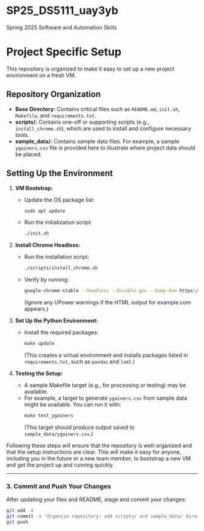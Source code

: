 # SP25_DS5111_uay3yb
Spring 2025 Software and Automation Skills


# Project Specific Setup

This repository is organized to make it easy to set up a new project environment on a fresh VM.

## Repository Organization

- **Base Directory:** Contains critical files such as `README.md`, `init.sh`, `Makefile`, and `requirements.txt`.
- **scripts/:** Contains one-off or supporting scripts (e.g., `install_chrome.sh`), which are used to install and configure necessary tools.
- **sample_data/:** Contains sample data files. For example, a sample `ygainers.csv` file is provided here to illustrate where project data should be placed.

## Setting Up the Environment

1. **VM Bootstrap:**
   - Update the OS package list:
     ```bash
     sudo apt update
     ```
   - Run the initialization script:
     ```bash
     ./init.sh
     ```

2. **Install Chrome Headless:**
   - Run the installation script:
     ```bash
     ./scripts/install_chrome.sh
     ```
   - Verify by running:
     ```bash
     google-chrome-stable --headless --disable-gpu --dump-dom https://example.com
     ```
     (Ignore any UPower warnings if the HTML output for example.com appears.)

3. **Set Up the Python Environment:**
   - Install the required packages:
     ```bash
     make update
     ```
     (This creates a virtual environment and installs packages listed in `requirements.txt`, such as `pandas` and `lxml`.)

4. **Testing the Setup:**
   - A sample Makefile target (e.g., for processing or testing) may be available.
   - For example, a target to generate `ygainers.csv` from sample data might be available. You can run it with:
     ```bash
     make test_ygainers
     ```
     (This target should produce output saved to `sample_data/ygainers.csv`.)

Following these steps will ensure that the repository is well-organized and that the setup instructions are clear. This will make it easy for anyone, including you in the future or a new team member, to bootstrap a new VM and get the project up and running quickly.

---

### 3. Commit and Push Your Changes

After updating your files and README, stage and commit your changes:

```bash
git add -A
git commit -m "Organize repository: add scripts/ and sample_data/ directories, update README"
git push

